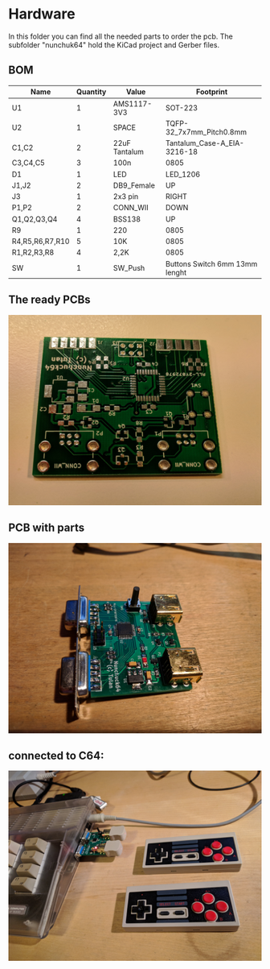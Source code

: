 Hardware
==============
In this folder you can find all the needed parts to order the pcb.
The subfolder "nunchuk64" hold the KiCad project and Gerber files.

BOM
---
| Name           |Quantity|Value         |Footprint                     |
| ---------------|--------|--------------|------------------------------|
| U1             | 1      |AMS1117-3V3   |SOT-223                       |
| U2             | 1      |SPACE         |TQFP-32_7x7mm_Pitch0.8mm      |
| C1,C2          | 2      |22uF Tantalum |Tantalum_Case-A_EIA-3216-18   |
| C3,C4,C5       | 3      |100n          |0805                          |
| D1             | 1      |LED           |LED_1206                      |
| J1,J2          | 2      |DB9_Female    |UP                            |
| J3             | 1      |2x3 pin       |RIGHT                         | 
| P1,P2          | 2      |CONN_WII      |DOWN                          |
| Q1,Q2,Q3,Q4    | 4      |BSS138        |UP                            |
| R9             | 1      |220           |0805                          |
| R4,R5,R6,R7,R10| 5      |10K           |0805                          |
| R1,R2,R3,R8    | 4      |2,2K          |0805                          |
| SW             | 1      |SW_Push       |Buttons Switch 6mm 13mm lenght|


The ready PCBs
--------------
![PCB](pcb.jpg)

PCB with parts
--------------
![PCB with parts](pcb_with_parts.jpg)

connected to C64:
--------------
![connected](connected.jpg)
